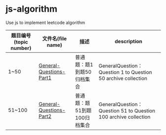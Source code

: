 # js-algorithm
Use js to implement leetcode algorithm

| 题目编号(topic number) | 文件名(file name)                                            | 描述                        | description                                                  |
| ---------------------- | ------------------------------------------------------------ | --------------------------- | ------------------------------------------------------------ |
| 1~50                   | [General-Questions-Part1](https://github.com/JunLiangWangX/js-algorithm/tree/main/General-Questions-Part1) | 普通题：题1到题50归档集合   | GeneralQuestion：Question 1 to Question 50 archive collection |
| 51~100                 | [General-Questions-Part2](https://github.com/JunLiangWangX/js-algorithm/tree/main/General-Questions-Part2) | 普通题：题51到题100归档集合 | GeneralQuestion：Question 51 to Question 100 archive collection |



